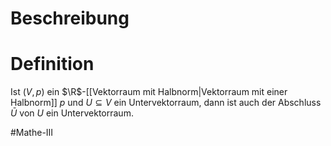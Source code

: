 # Beschreibung

# Definition
Ist $(V, p)$ ein $\R$-[[Vektorraum mit Halbnorm|Vektorraum mit einer Halbnorm]] $p$ und $U \subseteq V$ ein Untervektorraum, dann ist auch der Abschluss $\bar U$ von $U$ ein Untervektorraum.


$\newcommand{\Q}{\mathbb Q}$
$\newcommand{\R}{\mathbb R}$
$\newcommand{\C}{\mathbb C}$
$\newcommand{\F}{\mathbb F}$
$\newcommand{\Z}{\mathbb Z}$
$\newcommand{\a}{\alpha}$


#Mathe-III  